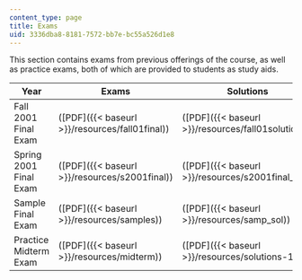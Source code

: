 ```yaml
---
content_type: page
title: Exams
uid: 3336dba8-8181-7572-bb7e-bc55a526d1e8
---
```


This section contains exams from previous offerings of the course, as well as practice exams, both of which are provided to students as study aids.

| Year | Exams | Solutions |
| --- | --- | --- |
| Fall 2001 Final Exam | ([PDF]({{< baseurl >}}/resources/fall01final)) | ([PDF]({{< baseurl >}}/resources/fall01solutions)) |
| Spring 2001 Final Exam | ([PDF]({{< baseurl >}}/resources/s2001final)) | ([PDF]({{< baseurl >}}/resources/s2001final_sol)) |
| Sample Final Exam | ([PDF]({{< baseurl >}}/resources/samples)) | ([PDF]({{< baseurl >}}/resources/samp_sol)) |
| Practice Midterm Exam | ([PDF]({{< baseurl >}}/resources/midterm)) | ([PDF]({{< baseurl >}}/resources/solutions-1))